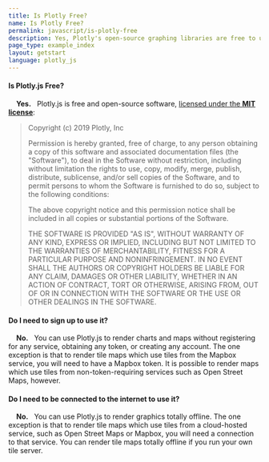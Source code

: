 ```yaml
---
title: Is Plotly Free?
name: Is Plotly Free?
permalink: javascript/is-plotly-free
description: Yes, Plotly's open-source graphing libraries are free to use, work offline and don't require any account registration.
page_type: example_index
layout: getstart
language: plotly_js
---
```


#### Is Plotly.js Free?

 &nbsp;  &nbsp; **Yes.** &nbsp; Plotly.js is free and open-source software, [licensed under the **MIT license**](https://github.com/plotly/plotly.js/blob/master/LICENSE):

> Copyright (c) 2019 Plotly, Inc
>
> Permission is hereby granted, free of charge, to any person obtaining a copy
> of this software and associated documentation files (the "Software"), to deal
> in the Software without restriction, including without limitation the rights
> to use, copy, modify, merge, publish, distribute, sublicense, and/or sell
> copies of the Software, and to permit persons to whom the Software is
> furnished to do so, subject to the following conditions:
>
> The above copyright notice and this permission notice shall be included in
> all copies or substantial portions of the Software.
>
> THE SOFTWARE IS PROVIDED "AS IS", WITHOUT WARRANTY OF ANY KIND, EXPRESS OR
> IMPLIED, INCLUDING BUT NOT LIMITED TO THE WARRANTIES OF MERCHANTABILITY,
> FITNESS FOR A PARTICULAR PURPOSE AND NONINFRINGEMENT. IN NO EVENT SHALL THE
> AUTHORS OR COPYRIGHT HOLDERS BE LIABLE FOR ANY CLAIM, DAMAGES OR OTHER
> LIABILITY, WHETHER IN AN ACTION OF CONTRACT, TORT OR OTHERWISE, ARISING FROM,
> OUT OF OR IN CONNECTION WITH THE SOFTWARE OR THE USE OR OTHER DEALINGS IN
> THE SOFTWARE.


#### Do I need to sign up to use it?

&nbsp;  &nbsp; **No.** &nbsp; You can use Plotly.js to render charts and maps without registering for any service,
obtaining any token, or creating any account. The one exception is that to render tile maps
which use tiles from the Mapbox service, you will need to have a Mapbox token. It is
possible to render maps which use tiles from non-token-requiring services such as Open Street Maps,
however.

#### Do I need to be connected to the internet to use it?

&nbsp;  &nbsp; **No.** &nbsp; You can use Plotly.js to render graphics totally offline. The one exception is that to render tile maps
which use tiles from a cloud-hosted service, such as Open Street Maps or Mapbox, you will need a connection to that service. You can render tile maps totally offline if you run your own tile server.
